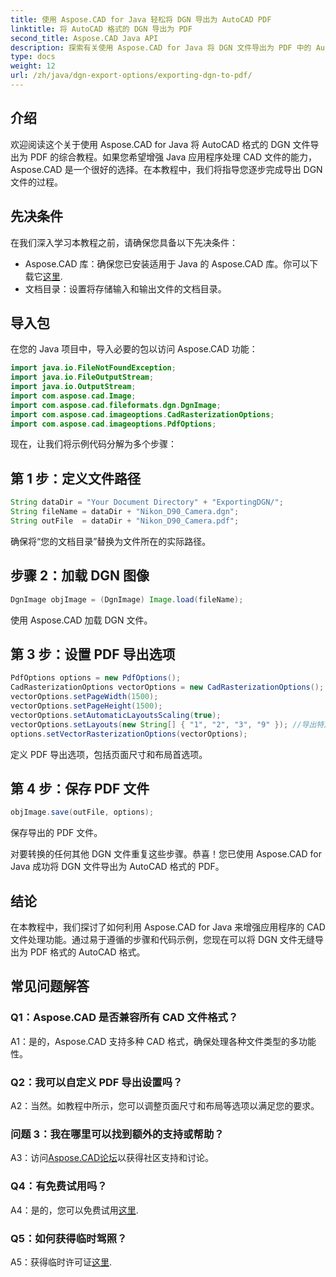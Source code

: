 ```yaml
---
title: 使用 Aspose.CAD for Java 轻松将 DGN 导出为 AutoCAD PDF
linktitle: 将 AutoCAD 格式的 DGN 导出为 PDF
second_title: Aspose.CAD Java API
description: 探索有关使用 Aspose.CAD for Java 将 DGN 文件导出为 PDF 中的 AutoCAD 格式的分步指南。轻松提升 Java 应用程序的 CAD 处理能力。
type: docs
weight: 12
url: /zh/java/dgn-export-options/exporting-dgn-to-pdf/
---
```

## 介绍

欢迎阅读这个关于使用 Aspose.CAD for Java 将 AutoCAD 格式的 DGN 文件导出为 PDF 的综合教程。如果您希望增强 Java 应用程序处理 CAD 文件的能力，Aspose.CAD 是一个很好的选择。在本教程中，我们将指导您逐步完成导出 DGN 文件的过程。


## 先决条件
在我们深入学习本教程之前，请确保您具备以下先决条件：
-  Aspose.CAD 库：确保您已安装适用于 Java 的 Aspose.CAD 库。你可以下载它[这里](https://releases.aspose.com/cad/java/).
- 文档目录：设置将存储输入和输出文件的文档目录。

## 导入包

在您的 Java 项目中，导入必要的包以访问 Aspose.CAD 功能：

```java
import java.io.FileNotFoundException;
import java.io.FileOutputStream;
import java.io.OutputStream;
import com.aspose.cad.Image;
import com.aspose.cad.fileformats.dgn.DgnImage;
import com.aspose.cad.imageoptions.CadRasterizationOptions;
import com.aspose.cad.imageoptions.PdfOptions;
```

现在，让我们将示例代码分解为多个步骤：

## 第 1 步：定义文件路径

```java
String dataDir = "Your Document Directory" + "ExportingDGN/";
String fileName = dataDir + "Nikon_D90_Camera.dgn";
String outFile  = dataDir + "Nikon_D90_Camera.pdf";
```

确保将“您的文档目录”替换为文件所在的实际路径。

## 步骤 2：加载 DGN 图像

```java
DgnImage objImage = (DgnImage) Image.load(fileName);
```

使用 Aspose.CAD 加载 DGN 文件。

## 第 3 步：设置 PDF 导出选项

```java
PdfOptions options = new PdfOptions();
CadRasterizationOptions vectorOptions = new CadRasterizationOptions();
vectorOptions.setPageWidth(1500);
vectorOptions.setPageHeight(1500);
vectorOptions.setAutomaticLayoutsScaling(true);
vectorOptions.setLayouts(new String[] { "1", "2", "3", "9" }); //导出特定视图
options.setVectorRasterizationOptions(vectorOptions);
```

定义 PDF 导出选项，包括页面尺寸和布局首选项。

## 第 4 步：保存 PDF 文件

```java
objImage.save(outFile, options);
```

保存导出的 PDF 文件。

对要转换的任何其他 DGN 文件重复这些步骤。恭喜！您已使用 Aspose.CAD for Java 成功将 DGN 文件导出为 AutoCAD 格式的 PDF。

## 结论

在本教程中，我们探讨了如何利用 Aspose.CAD for Java 来增强应用程序的 CAD 文件处理功能。通过易于遵循的步骤和代码示例，您现在可以将 DGN 文件无缝导出为 PDF 格式的 AutoCAD 格式。

## 常见问题解答

### Q1：Aspose.CAD 是否兼容所有 CAD 文件格式？

A1：是的，Aspose.CAD 支持多种 CAD 格式，确保处理各种文件类型的多功能性。

### Q2：我可以自定义 PDF 导出设置吗？

A2：当然。如教程中所示，您可以调整页面尺寸和布局等选项以满足您的要求。

### 问题 3：我在哪里可以找到额外的支持或帮助？

 A3：访问[Aspose.CAD论坛](https://forum.aspose.com/c/cad/19)以获得社区支持和讨论。

### Q4：有免费试用吗？

 A4：是的，您可以免费试用[这里](https://releases.aspose.com/).

### Q5：如何获得临时驾照？

 A5：获得临时许可证[这里](https://purchase.aspose.com/temporary-license/).